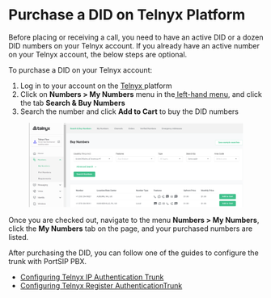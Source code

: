 # Purchase a DID on Telnyx Platform

Before placing or receiving a call, you need to have an active DID or a dozen DID numbers on your Telnyx account. If you already have an active number on your Telnyx account, the below steps are optional.

To purchase a DID on your Telnyx account:

1. Log in to your account on the [Telnyx ](https://portal.telnyx.com/)platform
2. Click on **Numbers > My Numbers** menu in the[ left-hand menu](https://customer.questblue.com/did/order/), and click the tab **Search & Buy Numbers**
3. Search the number and click **Add to Cart** to buy the DID numbers

<figure><img src="../../.gitbook/assets/telnyx-fig1.png" alt=""><figcaption></figcaption></figure>

Once you are checked out, navigate to the menu **Numbers > My Numbers**, click the **My Numbers** tab on the page, and your purchased numbers are listed.

After purchasing the DID, you can follow one of the guides to configure the trunk with PortSIP PBX.

* [Configuring Telnyx IP Authentication Trunk](configuring-telnyx-ip-authentication-trunk.md)
* [Configuring Telnyx Register AuthenticationTrunk](backconfiguring-telnyx-register-authentication-trunk.md)

